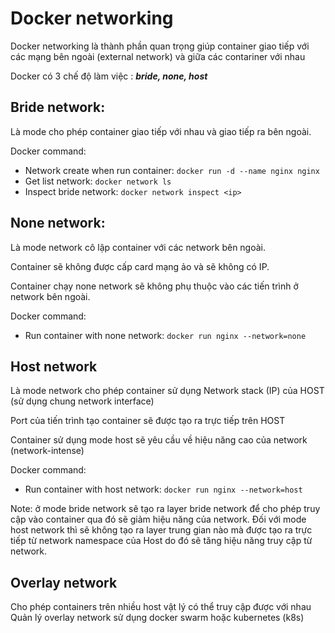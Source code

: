 # Docker networking

Docker networking là thành phần quan trọng giúp container giao tiếp với các mạng bên ngoài (external network) và giữa các contariner với nhau

Docker có 3 chế độ làm việc : **_bride, none, host_**

## Bride network:

Là mode cho phép container giao tiếp với nhau và giao tiếp ra bên ngoài.

Docker command:

- Network create when run container:
  `docker run -d --name nginx nginx`
- Get list network:
  `docker network ls`
- Inspect bride network:
  `docker network inspect <ip>`

## None network:

Là mode network cô lập container với các network bên ngoài.

Container sẽ không được cấp card mạng ảo và sẽ không có IP.

Container chạy none network sẽ không phụ thuộc vào các tiến trình ở network bên ngoài.

Docker command:

- Run container with none network:
  `docker run nginx --network=none`

## Host network

Là mode network cho phép container sử dụng Network stack (IP) của HOST (sử dụng chung network interface)

Port của tiến trình tạo container sẽ được tạo ra trực tiếp trên HOST

Container sử dụng mode host sẽ yêu cầu về hiệu năng cao của network (network-intense)

Docker command:

- Run container with host network:
  `docker run nginx --network=host`

Note: ở mode bride network sẽ tạo ra layer bride network để cho phép truy cập vào container qua đó sẽ giảm hiệu năng của network. Đối với mode host network thì sẽ không tạo ra layer trung gian nào mà được tạo ra trực tiếp từ network namespace của Host do đó sẽ tăng hiệu năng truy cập từ network.

## Overlay network

Cho phép containers trên nhiều host vật lý có thể truy cập được với nhau
Quản lý overlay network sử dụng docker swarm hoặc kubernetes (k8s)
